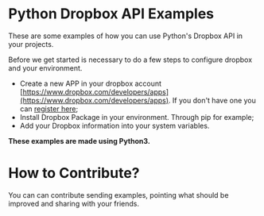 Python Dropbox API Examples
====================

These are some examples of how you can use Python's Dropbox API in your projects.

Before we get started is necessary to do a few steps to configure dropbox and your environment.

* Create a new APP in your dropbox account [https://www.dropbox.com/developers/apps](https://www.dropbox.com/developers/apps). If you don't have one you can [register here](https://db.tt/8aGace0);
* Install Dropbox Package in your environment. Through pip for example;
* Add your Dropbox information into your system variables.

**These examples are made using Python3.**

# How to Contribute?

You can can contribute sending examples, pointing what should be improved and sharing with your friends.